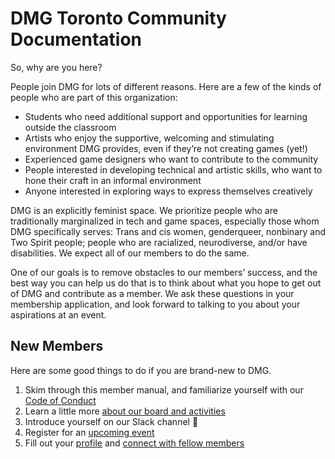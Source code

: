 # DMG Toronto Community Documentation

So, why are you here?

People join DMG for lots of different reasons. Here are a few of the kinds of people who are part of this organization:

* Students who need additional support and opportunities for learning outside the classroom
* Artists who enjoy the supportive, welcoming and stimulating environment DMG provides, even if they’re not creating games (yet!)
* Experienced game designers who want to contribute to the community
* People interested in developing technical and artistic skills, who want to hone their craft in an informal environment
* Anyone interested in exploring ways to express themselves creatively

DMG is an explicitly feminist space. We prioritize people who are traditionally marginalized in tech and game spaces, especially those whom DMG specifically serves: Trans and cis women, genderqueer, nonbinary and Two Spirit people; people who are racialized, neurodiverse, and/or have disabilities. We expect all of our members to do the same.

One of our goals is to remove obstacles to our members’ success, and the best way you can help us do that is to think about what you hope to get out of DMG and contribute as a member. We ask these questions in your membership application, and look forward to talking to you about your aspirations at an event.

## New Members

Here are some good things to do if you are brand-new to DMG.

1. Skim through this member manual, and familiarize yourself with our [Code of Conduct](/code-of-conduct.md)
2. Learn a little more [about our board and activities](https://dmg.to/about)
3. Introduce yourself on our Slack channel 👋
4. Register for an [upcoming event](https://dmg.to/events)
5. Fill out your [profile](https://dmg.to/members/profile/edit) and [connect with fellow members](https://dmg.to/members/social)